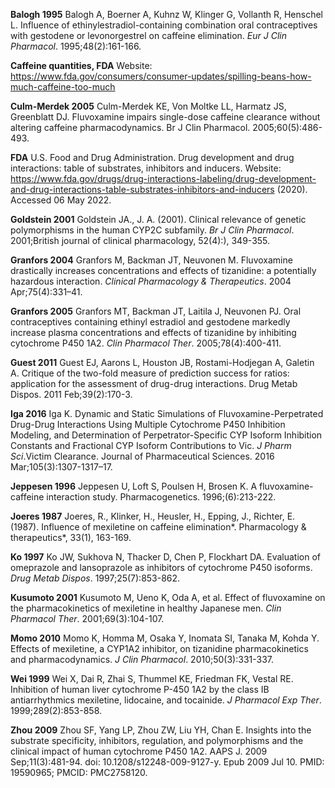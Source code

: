 **Balogh 1995** Balogh A, Boerner A, Kuhnz W, Klinger G, Vollanth R, Henschel L. Influence of ethinylestradiol-containing combination oral contraceptives with gestodene or levonorgestrel on caffeine elimination. *Eur J Clin Pharmacol*. 1995;48(2):161-166.

**Caffeine quantities, FDA**  Website: https://www.fda.gov/consumers/consumer-updates/spilling-beans-how-much-caffeine-too-much

**Culm-Merdek 2005** Culm-Merdek KE, Von Moltke LL, Harmatz JS, Greenblatt DJ. Fluvoxamine impairs single-dose caffeine clearance without altering caffeine pharmacodynamics. Br J Clin Pharmacol. 2005;60(5):486-493.

**FDA** U.S. Food and Drug Administration. Drug development and drug interactions: table of substrates, inhibitors and inducers. Website: https://www.fda.gov/drugs/drug-interactions-labeling/drug-development-and-drug-interactions-table-substrates-inhibitors-and-inducers (2020). Accessed 06 May 2022.

**Goldstein 2001** Goldstein JA., J. A. (2001). Clinical relevance of genetic polymorphisms in the human CYP2C subfamily. *Br J Clin Pharmacol*. 2001;British journal of clinical pharmacology, 52(4):), 349-355.

**Granfors 2004** Granfors M, Backman JT, Neuvonen M. Fluvoxamine drastically increases concentrations and effects of tizanidine: a potentially hazardous interaction. *Clinical Pharmacology & Therapeutics*. 2004 Apr;75(4):331–41.

**Granfors 2005** Granfors MT, Backman JT, Laitila J, Neuvonen PJ. Oral contraceptives containing ethinyl estradiol and gestodene markedly increase plasma concentrations and effects of tizanidine by inhibiting cytochrome P450 1A2. *Clin Pharmacol Ther*. 2005;78(4):400-411.

**Guest 2011** Guest EJ, Aarons L, Houston JB, Rostami-Hodjegan A, Galetin A. Critique of the two-fold measure of prediction success for ratios: application for the assessment of drug-drug interactions. Drug Metab Dispos. 2011 Feb;39(2):170-3.

**Iga 2016** Iga K. Dynamic and Static Simulations of Fluvoxamine-Perpetrated Drug-Drug Interactions Using Multiple Cytochrome P450 Inhibition Modeling, and Determination of Perpetrator-Specific CYP Isoform Inhibition Constants and Fractional CYP Isoform Contributions to Vic. *J Pharm Sci*.Victim Clearance. Journal of Pharmaceutical Sciences. 2016 Mar;105(3):1307-1317–17.

**Jeppesen 1996** Jeppesen U, Loft S, Poulsen H, Brosen K. A fluvoxamine-caffeine interaction study. Pharmacogenetics. 1996;(6):213-222.

**Joeres 1987** Joeres, R., Klinker, H., Heusler, H., Epping, J., Richter, E. (1987). Influence of mexiletine on caffeine elimination*. Pharmacology & therapeutics*, 33(1), 163-169.

**Ko 1997** Ko JW, Sukhova N, Thacker D, Chen P, Flockhart DA. Evaluation of omeprazole and lansoprazole as inhibitors of cytochrome P450 isoforms. *Drug Metab Dispos*. 1997;25(7):853-862.

**Kusumoto 2001** Kusumoto M, Ueno K, Oda A, et al. Effect of fluvoxamine on the pharmacokinetics of mexiletine in healthy Japanese men. *Clin Pharmacol Ther*. 2001;69(3):104-107. 

**Momo 2010** Momo K, Homma M, Osaka Y, Inomata SI, Tanaka M, Kohda Y. Effects of mexiletine, a CYP1A2 inhibitor, on tizanidine pharmacokinetics and pharmacodynamics. *J Clin Pharmacol*. 2010;50(3):331-337.

**Wei 1999** Wei X, Dai R, Zhai S, Thummel KE, Friedman FK, Vestal RE. Inhibition of human liver cytochrome P-450 1A2 by the class IB antiarrhythmics mexiletine, lidocaine, and tocainide. *J Pharmacol Exp Ther*. 1999;289(2):853-858.

**Zhou 2009** Zhou SF, Yang LP, Zhou ZW, Liu YH, Chan E. Insights into the substrate specificity, inhibitors, regulation, and polymorphisms and the clinical impact of human cytochrome P450 1A2. AAPS J. 2009 Sep;11(3):481-94. doi: 10.1208/s12248-009-9127-y. Epub 2009 Jul 10. PMID: 19590965; PMCID: PMC2758120.
